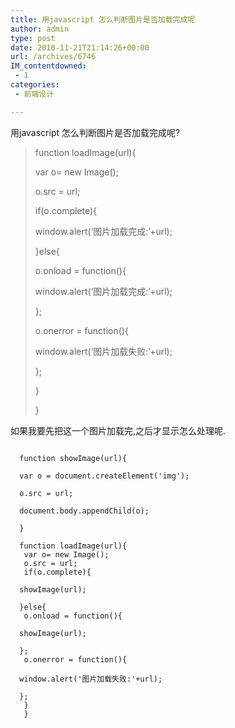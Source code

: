 ```yaml
---
title: 用javascript 怎么判断图片是否加载完成呢
author: admin
type: post
date: 2010-11-21T21:14:26+00:00
url: /archives/6746
IM_contentdowned:
 - 1
categories:
 - 前端设计

---
```


用javascript 怎么判断图片是否加载完成呢?


> function loadImage(url){
>
> var o= new Image();
>
> o.src = url;
>
> if(o.complete){
>
>
> window.alert(‘图片加载完成:’+url);
>
>
> }else{
>
> o.onload = function(){
>
>
> window.alert(‘图片加载完成:’+url);
>
>
> };
>
> o.onerror = function(){
>
>
> window.alert(‘图片加载失败:’+url);
>
>
> };
>
> }
>
> }

如果我要先把这一个图片加载完,之后才显示怎么处理呢.

```

  function showImage(url){

  var o = document.createElement('img');

  o.src = url;

  document.body.appendChild(o);

  }

  function loadImage(url){
   var o= new Image();
   o.src = url;
   if(o.complete){

  showImage(url);

  }else{
   o.onload = function(){

  showImage(url);

  };
   o.onerror = function(){

  window.alert('图片加载失败:'+url);

  };
   }
   }


```
